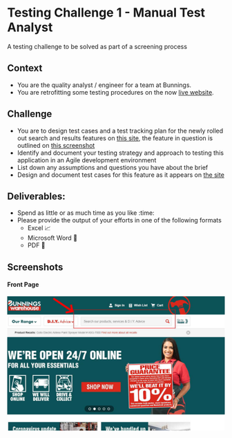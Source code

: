 # Testing Challenge 1 - Manual Test Analyst 
A testing  challenge to be solved as part of a screening process

## Context
- You are the quality analyst / engineer for a team at Bunnings.
- You are retrofitting some testing procedures on the now [live website](https://www.bunnings.com.au/).



## Challenge
- You are to design test cases and a test tracking plan for the newly rolled out search and results features on [this site](https://www.bunnings.com.au/), the feature in question is outlined on [this screenshot](#front-page)
- Identify and document your testing strategy and approach to testing this application in an Agile development environment
- List down any assumptions and questions you have about the brief
- Design and document test cases for this feature as it appears on [the site](https://www.bunnings.com.au/)

## Deliverables:
- Spend as little or as much time as you like :time:
- Please provide the output of your efforts in one of the following formats
  - Excel :chart_with_upwards_trend:
  - Microsoft Word :memo:
  - PDF :scroll:

## Screenshots
#### Front Page
![Front Page](/images/website-front-page.jpg "front page")


